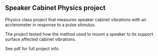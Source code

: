 ## Speaker Cabinet Physics project
Physics class project that measures speaker cabinet vibrations with an acclerometer in response to a pulse stimulus.

The project tested how the method used to mount a speaker to its support surface affected cabinet vibrations.

See pdf for full project info.
